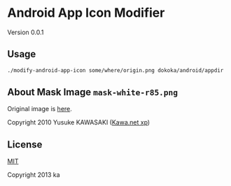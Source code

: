 # Android App Icon Modifier

Version 0.0.1

## Usage

```sh
./modify-android-app-icon some/where/origin.png dokoka/android/appdir
```

## About Mask Image `mask-white-r85.png`

Original image is [here](http://kawa.at.webry.info/201011/article_3.html).

Copyright 2010 Yusuke KAWASAKI ([Kawa.net xp](http://www.kawa.net))

## License

[MIT](http://opensource.org/licenses/MIT)

Copyright 2013 ka
